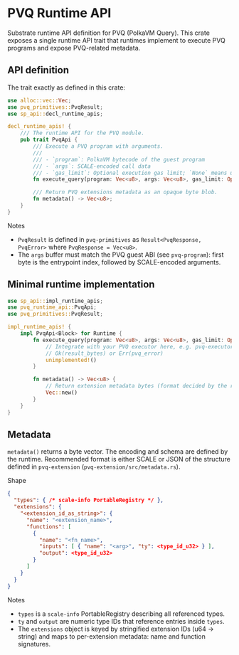 # PVQ Runtime API

Substrate runtime API definition for PVQ (PolkaVM Query). This crate exposes a single runtime API trait that runtimes implement to execute PVQ programs and expose PVQ-related metadata.

## API definition

The trait exactly as defined in this crate:

```rust
use alloc::vec::Vec;
use pvq_primitives::PvqResult;
use sp_api::decl_runtime_apis;

decl_runtime_apis! {
    /// The runtime API for the PVQ module.
    pub trait PvqApi {
        /// Execute a PVQ program with arguments.
        ///
        /// - `program`: PolkaVM bytecode of the guest program
        /// - `args`: SCALE-encoded call data
        /// - `gas_limit`: Optional execution gas limit; `None` means use the default time boundary
        fn execute_query(program: Vec<u8>, args: Vec<u8>, gas_limit: Option<i64>) -> PvqResult;

        /// Return PVQ extensions metadata as an opaque byte blob.
        fn metadata() -> Vec<u8>;
    }
}
```

Notes

- `PvqResult` is defined in `pvq-primitives` as `Result<PvqResponse, PvqError>` where `PvqResponse = Vec<u8>`.
- The `args` buffer must match the PVQ guest ABI (see `pvq-program`): first byte is the entrypoint index, followed by SCALE-encoded arguments.

## Minimal runtime implementation

```rust
use sp_api::impl_runtime_apis;
use pvq_runtime_api::PvqApi;
use pvq_primitives::PvqResult;

impl_runtime_apis! {
    impl PvqApi<Block> for Runtime {
        fn execute_query(program: Vec<u8>, args: Vec<u8>, gas_limit: Option<i64>) -> PvqResult {
            // Integrate with your PVQ executor here, e.g. pvq-executor
            // Ok(result_bytes) or Err(pvq_error)
            unimplemented!()
        }

        fn metadata() -> Vec<u8> {
            // Return extension metadata bytes (format decided by the runtime)
            Vec::new()
        }
    }
}
```

## Metadata

`metadata()` returns a byte vector. The encoding and schema are defined by the runtime. Recommended format is either SCALE or JSON of the structure defined in `pvq-extension` (`pvq-extension/src/metadata.rs`).

Shape

```json
{
  "types": { /* scale-info PortableRegistry */ },
  "extensions": {
    "<extension_id_as_string>": {
      "name": "<extension_name>",
      "functions": [
        {
          "name": "<fn_name>",
          "inputs": [ { "name": "<arg>", "ty": <type_id_u32> } ],
          "output": <type_id_u32>
        }
      ]
    }
  }
}
```

Notes

- `types` is a `scale-info` PortableRegistry describing all referenced types.
- `ty` and `output` are numeric type IDs that reference entries inside `types`.
- The `extensions` object is keyed by stringified extension IDs (u64 -> string) and maps to per-extension metadata: name and function signatures.
